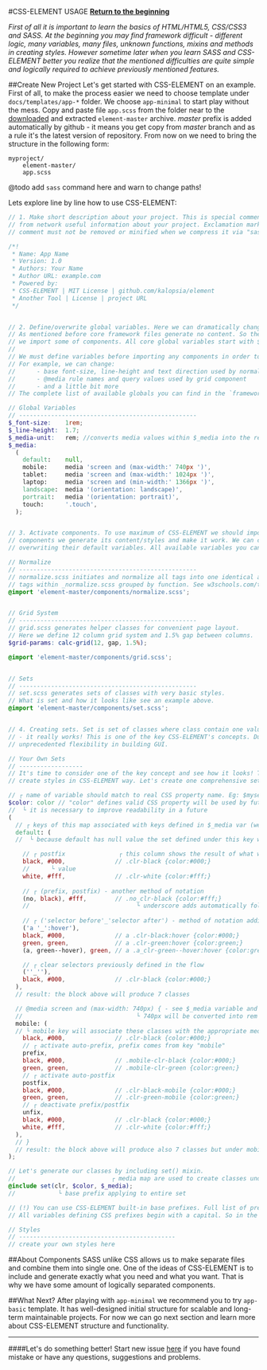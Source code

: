 #CSS-ELEMENT USAGE
**[Return to the beginning](https://github.com/kalopsia/element/blob/master/docs/0_preface.md)**<br/>

*First of all it is important to learn the basics of HTML/HTML5, CSS/CSS3 and SASS. At the beginning you may find framework difficult - different logic, many variables, many files, unknown functions, mixins and methods in creating styles. However sometime later when you learn SASS and CSS-ELEMENT better you realize that the mentioned difficulties are quite simple and logically required to achieve previously mentioned features.*

##Create New Project
Let's get started with CSS-ELEMENT on an example. First of all, to make the process easier we need to choose template under `docs/templates/app-*` folder. We choose `app-minimal` to start play without the mess. Copy and paste file `app.scss` from the folder near to the [downloaded](https://github.com/kalopsia/element/archive/master.zip) and extracted `element-master` archive. *master* prefix is added automatically by github - it means you get copy from *master* branch and as a rule it's the latest version of repository. From now on we need to bring the structure in the following form:

```
myproject/
    element-master/
    app.scss
```
@todo add `sass` command here and warn to change paths!

Lets explore line by line how to use CSS-ELEMENT:

```SCSS
// 1. Make short description about your project. This is special comment block that gives strangers
// from network useful information about your project. Exclamation mark at the beginning indicates that the
// comment must not be removed or minified when we compress it via "sass" command or by any other third-party tool.

/*!
 * Name: App Name
 * Version: 1.0
 * Authors: Your Name
 * Author URL: example.com
 * Powered by:
 * CSS-ELEMENT | MIT License | github.com/kalopsia/element
 * Another Tool | License | project URL
 */


// 2. Define/overwrite global variables. Here we can dramatically change the CSS-ELEMENT's component behavior.
// As mentioned before core framework files generate no content. So these changes will have an effect only after
// we import some of components. All core global variables start with $_*. So they are easier to recognize.
//
// We must define variables before importing any components in order to overwrite default values.
// For example, we can change:
//      - base font-size, line-height and text direction used by normalize component
//      - @media rule names and query values used by grid component
//      - and a little bit more
// The complete list of available globals you can find in the `framework/_globals.scss` file.

// Global Variables
// --------------------------------------------------
$_font-size:    1rem;
$_line-height:  1.7;
$_media-unit:   rem; //converts media values within $_media into the rem unit
$_media:
  (
    default:    null,
    mobile:     media 'screen and (max-width:' 740px ')',
    tablet:     media 'screen and (max-width:' 1024px ')',
    laptop:     media 'screen and (min-width:' 1366px ')',
    landscape:  media '(orientation: landscape)',
    portrait:   media '(orientation: portrait)',
    touch:      '.touch',
  );


// 3. Activate components. To use maximum of CSS-ELEMENT we should import each component separately. By importing
// components we generate its content/styles and make it work. We can change default behaviour of components by
// overwriting their default variables. All available variables you can find within component itself.

// Normalize
// --------------------------------------------------
// normalize.scss initiates and normalize all tags into one identical appearance. HTML
// tags within _normalize.scss grouped by function. See w3schools.com/tags/ref_byfunc.asp page.
@import 'element-master/components/normalize.scss';


// Grid System
// --------------------------------------------------
// grid.scss generates helper classes for convenient page layout.
// Here we define 12 column grid system and 1.5% gap between columns.
$grid-params: calc-grid(12, gap, 1.5%);

@import 'element-master/components/grid.scss';


// Sets
// --------------------------------------------------
// set.scss generates sets of classes with very basic styles.
// What is set and how it looks like see an example above.
@import 'element-master/components/set.scss';


// 4. Creating sets. Set is set of classes where class contain one value and CSS property. Don't think that's crazy
// - it really works! This is one of the key CSS-ELEMENT's concepts. Due to big amount of low level classes we get
// unprecedented flexibility in building GUI.

// Your Own Sets
// ------------------
// It's time to consider one of the key concept and see how it looks! This is what we call
// create styles in CSS-ELEMENT way. Let's create one comprehensive set with line by line explanation:

// ┌ name of variable should match to real CSS property name. Eg: $myset-backgroud, $myset-border etc
$color: color // "color" defines valid CSS property will be used by future classes.
//  └ it is necessary to improve readability in a future
(
  // ┌ keys of this map associated with keys defined in $_media var (we defined it above)
  default: (
  //  └ because default has null value the set defined under this key will have no query

    // ┌ postfix               ┌ this column shows the result of what we get after including set() mixin
    black, #000,              // .clr-black {color:#000;}
    //      └ value
    white, #fff,              // .clr-white {color:#fff;}
    
    // ┌ (prefix, postfix) - another method of notation
    (no, black), #fff,        // .no_clr-black {color:#fff;}
    //                              └ underscore adds automatically following after prefix
    
    // ┌ ('selector before'_'selector after') - method of notation additional selectors
    ('a '_':hover'),
    black, #000,              // a .clr-black:hover {color:#000;}
    green, green,             // a .clr-green:hover {color:green;}
    (a, green--hover), green, // a .a_clr-green--hover:hover {color:green;}

    // ┌ clear selectors previously defined in the flow
    (''_''),
    black, #000,              // .clr-black {color:#000;}
  ),
  // result: the block above will produce 7 classes

  // @media screen and (max-width: 740px) { - see $_media variable and value opposite mobile key
  //                                └ 740px will be converted into rem automatically, see $_media-unit
  mobile: (
  // └ mobile key will associate these classes with the appropriate media query, see $_media
    black, #000,              // .clr-black {color:#000;}
    // ┌ activate auto-prefix, prefix comes from key "mobile"
    prefix,
    black, #000,              // .mobile-clr-black {color:#000;}
    green, green,             // .mobile-clr-green {color:green;}
    // ┌ activate auto-postfix
    postfix,
    black, #000,              // .clr-black-mobile {color:#000;}
    green, green,             // .clr-green-mobile {color:green;}
    // ┌ deactivate prefix/postfix
    unfix,
    black, #000,              // .clr-black {color:#000;}
    white, #fff,              // .clr-white {color:#fff;}
  ),
  // }
  // result: the block above will produce also 7 classes but under mobile media query defined in the $_media
);

// Let's generate our classes by including set() mixin.
//                           ┌ media map are used to create classes under given media queries
@include set(clr, $color, $_media);
//            └ base prefix applying to entire set

// (!) You can use CSS-ELEMENT built-in base prefixes. Full list of predefined prefixes you can find in _naming.scss file.
// All variables defining CSS prefixes begin with a capital. So in the example above you can set $Color instead "clr"

// Styles
// --------------------------------------------
// create your own styles here

```

##About Components
SASS unlike CSS allows us to make separate files and combine them into single one. One of the ideas of CSS-ELEMENT is to include and generate exactly what you need and what you want. That is why we have some amount of logically separated components.

##What Next?
After playing with `app-minimal` we recommend you to try `app-basic` template. It has well-designed initial structure for scalable and long-term maintainable projects. For now we can go next section and learn more about CSS-ELEMENT structure and functionality.

---

####Let's do something better!
Start new issue [here](https://github.com/kalopsia/element/issues/new) if you have found mistake or have any questions, suggestions and problems.